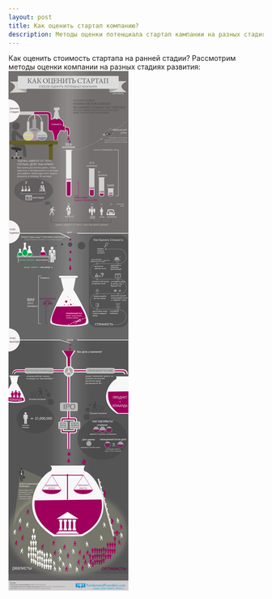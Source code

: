 ```yaml
---
layout: post
title: Как оценить стартап компанию?
description: Методы оценки потенциала стартап кампании на разных стадиях развития визуально.
---
```


Как оценить стоимость стартапа на ранней стадии? Рассмотрим методы оценки компании на разных стадиях развития:
![Как оценить стартап, методы оценки стартап компании - инфографика](/img/kak-ocenit-startap.jpg)
